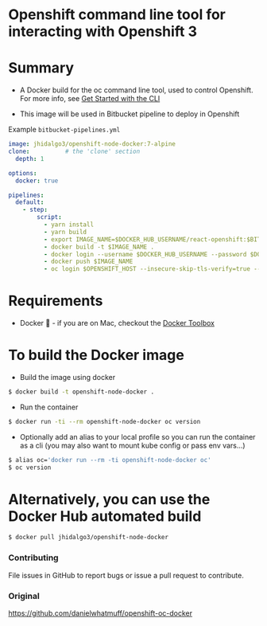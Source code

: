 # Openshift command line tool for interacting with Openshift 3

# Summary

- A Docker build for the oc command line tool, used to control Openshift. For more info, see [Get Started with the CLI](https://docs.openshift.com/enterprise/3.4/cli_reference/get_started_cli.html)

- This image will be used in Bitbucket pipeline to deploy in Openshift

Example `bitbucket-pipelines.yml`
```yaml
image: jhidalgo3/openshift-node-docker:7-alpine
clone:          # the 'clone' section
  depth: 1

options:
  docker: true

pipelines:
  default:
    - step:
        script:
          - yarn install
          - yarn build
          - export IMAGE_NAME=$DOCKER_HUB_USERNAME/react-openshift:$BITBUCKET_COMMIT
          - docker build -t $IMAGE_NAME .
          - docker login --username $DOCKER_HUB_USERNAME --password $DOCKER_HUB_PASSWORD
          - docker push $IMAGE_NAME
          - oc login $OPENSHIFT_HOST --insecure-skip-tls-verify=true --username=$OPENSHIFT_USER --password=$OPENSHIFT_PASSWORD
```


# Requirements

- Docker :whale: - if you are on Mac, checkout the [Docker Toolbox](http://docs.docker.com/mac/step_one/)

# To build the Docker image

- Build the image using docker
```bash
$ docker build -t openshift-node-docker .
```
- Run the container
```bash
$ docker run -ti --rm openshift-node-docker oc version
```
- Optionally add an alias to your local profile so you can run the container as a cli (you may also want to mount kube config or pass env vars...)
```bash
$ alias oc='docker run --rm -ti openshift-node-docker oc'
$ oc version
```

# Alternatively, you can use the Docker Hub automated build

```bash
$ docker pull jhidalgo3/openshift-node-docker
```

### Contributing
File issues in GitHub to report bugs or issue a pull request to contribute.

### Original

https://github.com/danielwhatmuff/openshift-oc-docker
